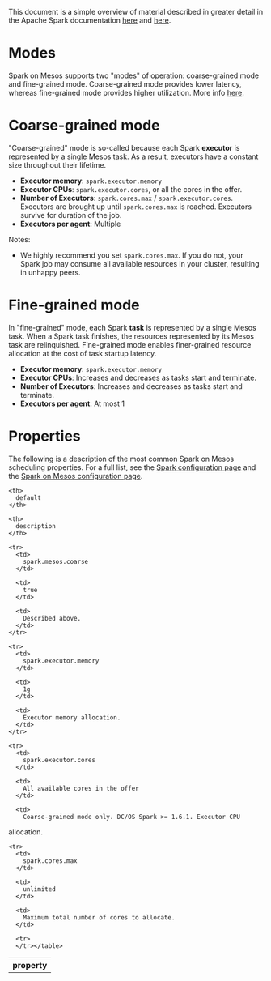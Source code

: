 This document is a simple overview of material described in greater
detail in the Apache Spark documentation [here][1] and [here][2].

# Modes
 
Spark on Mesos supports two "modes" of operation: coarse-grained mode
and fine-grained mode. Coarse-grained mode provides lower latency,
whereas fine-grained mode provides higher utilization. More info
[here][2].

# Coarse-grained mode
 
"Coarse-grained" mode is so-called because each Spark **executor** is
represented by a single Mesos task. As a result, executors have a
constant size throughout their lifetime.

*   **Executor memory**: `spark.executor.memory`
*   **Executor CPUs**: `spark.executor.cores`, or all the cores in the
offer.
*   **Number of Executors**: `spark.cores.max` /
`spark.executor.cores`. Executors are brought up until
`spark.cores.max` is reached. Executors survive for duration of the
job.
*   **Executors per agent**: Multiple

Notes:

*   We highly recommend you set `spark.cores.max`. If you do not, your
Spark job may consume all available resources in your cluster,
resulting in unhappy peers.

# Fine-grained mode
 
In "fine-grained" mode, each Spark **task** is represented by a single
Mesos task. When a Spark task finishes, the resources represented by
its Mesos task are relinquished. Fine-grained mode enables
finer-grained resource allocation at the cost of task startup latency.

*   **Executor memory**: `spark.executor.memory`
*   **Executor CPUs**: Increases and decreases as tasks start and
terminate.
*   **Number of Executors**: Increases and decreases as tasks start
and terminate.
*   **Executors per agent**: At most 1

# Properties

The following is a description of the most common Spark on Mesos
scheduling properties. For a full list, see the [Spark configuration
page][1] and the [Spark on Mesos configuration page][2].

<table class="table">
  <tr>
    <th>
      property
    </th>
    
    <th>
      default
    </th>
    
    <th>
      description
    </th>
    
    <tr>
      <td>
        spark.mesos.coarse
      </td>
      
      <td>
        true
      </td>
      
      <td>
        Described above.
      </td>
    </tr>
    
    <tr>
      <td>
        spark.executor.memory
      </td>
      
      <td>
        1g
      </td>
      
      <td>
        Executor memory allocation.
      </td>
    </tr>
    
    <tr>
      <td>
        spark.executor.cores
      </td>
      
      <td>
        All available cores in the offer
      </td>
      
      <td>
        Coarse-grained mode only. DC/OS Spark >= 1.6.1. Executor CPU
allocation.
      </td>
    </tr>
    
    <tr>
      <td>
        spark.cores.max
      </td>
      
      <td>
        unlimited
      </td>
      
      <td>
        Maximum total number of cores to allocate.
      </td>
      
      <tr>
      </tr></table>

 [1]: http://spark.apache.org/docs/latest/configuration.html
 [2]: http://spark.apache.org/docs/latest/running-on-mesos.html

